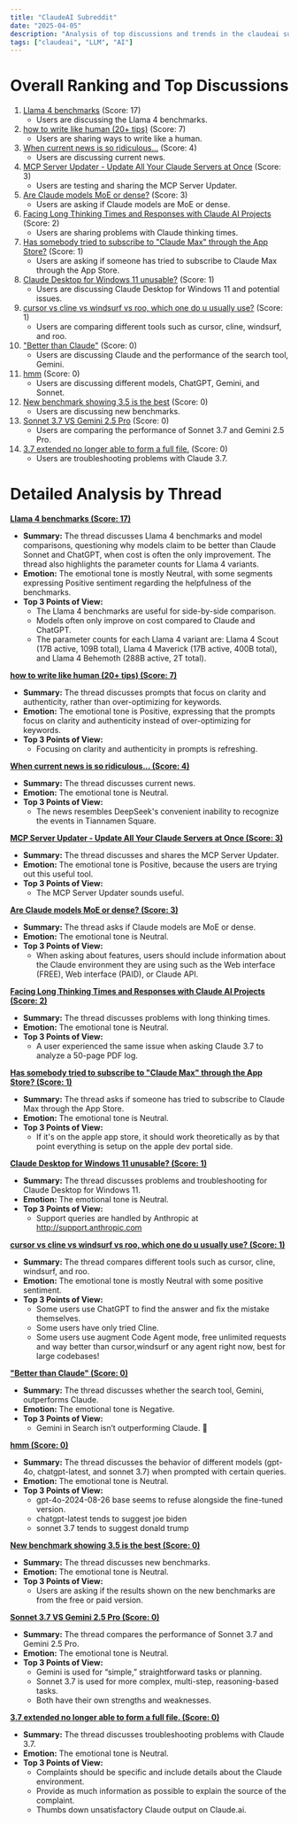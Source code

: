 ```yaml
---
title: "ClaudeAI Subreddit"
date: "2025-04-05"
description: "Analysis of top discussions and trends in the claudeai subreddit"
tags: ["claudeai", "LLM", "AI"]
---
```


# Overall Ranking and Top Discussions
1.  [Llama 4 benchmarks](https://i.redd.it/zb9diuwhh2te1.jpeg) (Score: 17)
    *   Users are discussing the Llama 4 benchmarks.
2.  [how to write like human (20+ tips)](https://www.reddit.com/r/ClaudeAI/comments/1js74rk/how_to_write_like_human_20_tips/) (Score: 7)
    *   Users are sharing ways to write like a human.
3.  [When current news is so ridiculous...](https://www.reddit.com/r/ClaudeAI/comments/1jsbtgt/when_current_news_is_so_ridiculous/) (Score: 4)
    *   Users are discussing current news.
4.  [MCP Server Updater - Update All Your Claude Servers at Once](https://www.reddit.com/r/ClaudeAI/comments/1js6750/mcp_server_updater_update_all_your_claude_servers/) (Score: 3)
    *   Users are testing and sharing the MCP Server Updater.
5.  [Are Claude models MoE or dense?](https://www.reddit.com/r/ClaudeAI/comments/1js6whd/are_claude_models_moe_or_dense/) (Score: 3)
    *   Users are asking if Claude models are MoE or dense.
6.  [Facing Long Thinking Times and Responses with Claude AI Projects](https://i.redd.it/uacwcn26c2te1.png) (Score: 2)
    *   Users are sharing problems with Claude thinking times.
7.  [Has somebody tried to subscribe to "Claude Max" through the App Store?](https://www.reddit.com/r/ClaudeAI/comments/1js66fr/has_somebody_tried_to_subscribe_to_claude_max/) (Score: 1)
    *   Users are asking if someone has tried to subscribe to Claude Max through the App Store.
8.  [Claude Desktop for Windows 11 unusable?](https://www.reddit.com/r/ClaudeAI/comments/1js90mn/claude_desktop_for_windows_11_unusable/) (Score: 1)
    *   Users are discussing Claude Desktop for Windows 11 and potential issues.
9.  [cursor vs cline vs windsurf vs roo, which one do u usually use?](https://www.reddit.com/r/ClaudeAI/comments/1js9p2b/cursor_vs_cline_vs_windsurf_vs_roo_which_one_do_u/) (Score: 1)
    *   Users are comparing different tools such as cursor, cline, windsurf, and roo.
10. ["Better than Claude"](https://i.redd.it/2xsxqgxfh2te1.jpeg) (Score: 0)
    *   Users are discussing Claude and the performance of the search tool, Gemini.
11. [hmm](https://i.redd.it/tk2rwj1qf2te1.png) (Score: 0)
    *   Users are discussing different models, ChatGPT, Gemini, and Sonnet.
12. [New benchmark showing 3.5 is the best](https://www.convex.dev/llm-leaderboard) (Score: 0)
    *   Users are discussing new benchmarks.
13. [Sonnet 3.7 VS Gemini 2.5 Pro](https://www.reddit.com/r/ClaudeAI/comments/1js8jfj/sonnet_37_vs_gemini_25_pro/) (Score: 0)
    *   Users are comparing the performance of Sonnet 3.7 and Gemini 2.5 Pro.
14. [3.7 extended no longer able to form a full file.](https://www.reddit.com/r/ClaudeAI/comments/1js9mv3/37_extended_no_longer_able_to_form_a_full_file/) (Score: 0)
    *   Users are troubleshooting problems with Claude 3.7.

# Detailed Analysis by Thread
**[Llama 4 benchmarks (Score: 17)](https://i.redd.it/zb9diuwhh2te1.jpeg)**
*  **Summary:** The thread discusses Llama 4 benchmarks and model comparisons, questioning why models claim to be better than Claude Sonnet and ChatGPT, when cost is often the only improvement. The thread also highlights the parameter counts for Llama 4 variants.
*  **Emotion:** The emotional tone is mostly Neutral, with some segments expressing Positive sentiment regarding the helpfulness of the benchmarks.
*  **Top 3 Points of View:**
    *   The Llama 4 benchmarks are useful for side-by-side comparison.
    *   Models often only improve on cost compared to Claude and ChatGPT.
    *   The parameter counts for each Llama 4 variant are: Llama 4 Scout (17B active, 109B total), Llama 4 Maverick (17B active, 400B total), and Llama 4 Behemoth (288B active, 2T total).

**[how to write like human (20+ tips) (Score: 7)](https://www.reddit.com/r/ClaudeAI/comments/1js74rk/how_to_write_like_human_20_tips/)**
*  **Summary:** The thread discusses prompts that focus on clarity and authenticity, rather than over-optimizing for keywords.
*  **Emotion:** The emotional tone is Positive, expressing that the prompts focus on clarity and authenticity instead of over-optimizing for keywords.
*  **Top 3 Points of View:**
    *   Focusing on clarity and authenticity in prompts is refreshing.

**[When current news is so ridiculous... (Score: 4)](https://www.reddit.com/r/ClaudeAI/comments/1jsbtgt/when_current_news_is_so_ridiculous/)**
*  **Summary:** The thread discusses current news.
*  **Emotion:** The emotional tone is Neutral.
*  **Top 3 Points of View:**
    *   The news resembles DeepSeek's convenient inability to recognize the events in Tiannamen Square.

**[MCP Server Updater - Update All Your Claude Servers at Once (Score: 3)](https://www.reddit.com/r/ClaudeAI/comments/1js6750/mcp_server_updater_update_all_your_claude_servers/)**
*  **Summary:** The thread discusses and shares the MCP Server Updater.
*  **Emotion:** The emotional tone is Positive, because the users are trying out this useful tool.
*  **Top 3 Points of View:**
    *   The MCP Server Updater sounds useful.

**[Are Claude models MoE or dense? (Score: 3)](https://www.reddit.com/r/ClaudeAI/comments/1js6whd/are_claude_models_moe_or_dense/)**
*  **Summary:** The thread asks if Claude models are MoE or dense.
*  **Emotion:** The emotional tone is Neutral.
*  **Top 3 Points of View:**
    *   When asking about features, users should include information about the Claude environment they are using such as the Web interface (FREE), Web interface (PAID), or Claude API.

**[Facing Long Thinking Times and Responses with Claude AI Projects (Score: 2)](https://i.redd.it/uacwcn26c2te1.png)**
*  **Summary:** The thread discusses problems with long thinking times.
*  **Emotion:** The emotional tone is Neutral.
*  **Top 3 Points of View:**
    *   A user experienced the same issue when asking Claude 3.7 to analyze a 50-page PDF log.

**[Has somebody tried to subscribe to "Claude Max" through the App Store? (Score: 1)](https://www.reddit.com/r/ClaudeAI/comments/1js66fr/has_somebody_tried_to_subscribe_to_claude_max/)**
*  **Summary:** The thread asks if someone has tried to subscribe to Claude Max through the App Store.
*  **Emotion:** The emotional tone is Neutral.
*  **Top 3 Points of View:**
    *   If it's on the apple app store, it should work theoretically as by that point everything is setup on the apple dev portal side.

**[Claude Desktop for Windows 11 unusable? (Score: 1)](https://www.reddit.com/r/ClaudeAI/comments/1js90mn/claude_desktop_for_windows_11_unusable/)**
*  **Summary:** The thread discusses problems and troubleshooting for Claude Desktop for Windows 11.
*  **Emotion:** The emotional tone is Neutral.
*  **Top 3 Points of View:**
    *   Support queries are handled by Anthropic at http://support.anthropic.com

**[cursor vs cline vs windsurf vs roo, which one do u usually use? (Score: 1)](https://www.reddit.com/r/ClaudeAI/comments/1js9p2b/cursor_vs_cline_vs_windsurf_vs_roo_which_one_do_u/)**
*  **Summary:** The thread compares different tools such as cursor, cline, windsurf, and roo.
*  **Emotion:** The emotional tone is mostly Neutral with some positive sentiment.
*  **Top 3 Points of View:**
    *   Some users use ChatGPT to find the answer and fix the mistake themselves.
    *   Some users have only tried Cline.
    *   Some users use augment Code Agent mode, free unlimited requests and way better than cursor,windsurf or any agent right now, best for large codebases!

**["Better than Claude" (Score: 0)](https://i.redd.it/2xsxqgxfh2te1.jpeg)**
*  **Summary:** The thread discusses whether the search tool, Gemini, outperforms Claude.
*  **Emotion:** The emotional tone is Negative.
*  **Top 3 Points of View:**
    *   Gemini in Search isn’t outperforming Claude. 🤦

**[hmm (Score: 0)](https://i.redd.it/tk2rwj1qf2te1.png)**
*  **Summary:** The thread discusses the behavior of different models (gpt-4o, chatgpt-latest, and sonnet 3.7) when prompted with certain queries.
*  **Emotion:** The emotional tone is Neutral.
*  **Top 3 Points of View:**
    *   gpt-4o-2024-08-26 base seems to refuse alongside the fine-tuned version.
    *   chatgpt-latest tends to suggest joe biden
    *   sonnet 3.7 tends to suggest donald trump

**[New benchmark showing 3.5 is the best (Score: 0)](https://www.convex.dev/llm-leaderboard)**
*  **Summary:** The thread discusses new benchmarks.
*  **Emotion:** The emotional tone is Neutral.
*  **Top 3 Points of View:**
    *   Users are asking if the results shown on the new benchmarks are from the free or paid version.

**[Sonnet 3.7 VS Gemini 2.5 Pro (Score: 0)](https://www.reddit.com/r/ClaudeAI/comments/1js8jfj/sonnet_37_vs_gemini_25_pro/)**
*  **Summary:** The thread compares the performance of Sonnet 3.7 and Gemini 2.5 Pro.
*  **Emotion:** The emotional tone is Neutral.
*  **Top 3 Points of View:**
    *   Gemini is used for “simple,” straightforward tasks or planning.
    *   Sonnet 3.7 is used for more complex, multi-step, reasoning-based tasks.
    *   Both have their own strengths and weaknesses.

**[3.7 extended no longer able to form a full file. (Score: 0)](https://www.reddit.com/r/ClaudeAI/comments/1js9mv3/37_extended_no_longer_able_to_form_a_full_file/)**
*  **Summary:** The thread discusses troubleshooting problems with Claude 3.7.
*  **Emotion:** The emotional tone is Neutral.
*  **Top 3 Points of View:**
    *   Complaints should be specific and include details about the Claude environment.
    *   Provide as much information as possible to explain the source of the complaint.
    *   Thumbs down unsatisfactory Claude output on Claude.ai.
